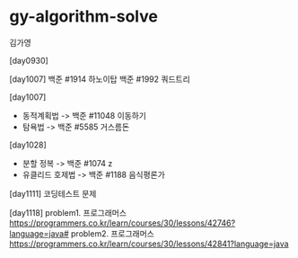 # gy-algorithm-solve
김가영

[day0930]

[day1007]
백준 #1914 하노이탑
백준 #1992 쿼드트리

[day1007]
* 동적계획법 -> 백준 #11048 이동하기
* 탐욕법  -> 백준 #5585 거스름돈

[day1028]
* 분할 정복 -> 백준 #1074 z
* 유클리드 호제법 -> 백준 #1188 음식평론가

[day1111]
코딩테스트 문제

[day1118]
problem1. 프로그래머스 https://programmers.co.kr/learn/courses/30/lessons/42746?language=java#
problem2. 프로그래머스 https://programmers.co.kr/learn/courses/30/lessons/42841?language=java
